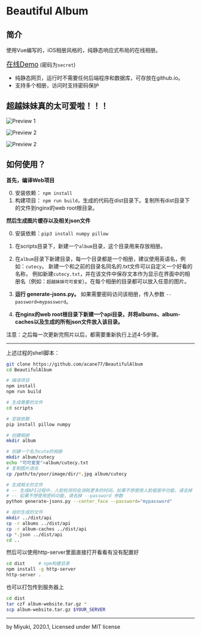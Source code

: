 # Beautiful Album

## 简介
使用Vue编写的，iOS相册风格的，纯静态响应式布局的在线相册。

<a href="https://acane77.github.io/album-demo.html" STYLE="font-size: 18px">在线Demo</a> (密码为`secret`)

* 纯静态网页，运行时不需要任何后端程序和数据库，可存放在github.io。
* 支持多个相册，访问时支持密码保护


## 超越妹妹真的太可爱啦！！！

![Preview 1](docs/pcprev1.png)

![Preview 2](docs/pcprev2.png)

![Preview 2](docs/mprev.PNG)

## 如何使用？


**首先，编译Web项目**

0. 安装依赖： `npm install`
1. 构建项目： `npm run build`，生成的代码在dist目录下。复制所有dist目录下的文件到nginx的web root根目录。

**然后生成图片缓存以及相关json文件**

0. 安装依赖：`pip3 install numpy pillow`
1. 在scripts目录下，新建一个`album`目录，这个目录用来存放相册。
2. 在`album`目录下新建目录，每一个目录都是一个相册，建议使用英语名，例如：`cutecy`。
   新建一个和之前的目录名同名的.txt文件可以自定义一个好看的名称，
   例如新建`cutecy.txt`，并在该文件中保存文本作为显示在界面中的相册名（例如：`超越妹妹可可爱爱`）。在每个相册的目录都可以放入任意的图片。 

3. **运行 generate-jsons.py。** 如果需要密码访问该相册，传入参数 `--password=mypassword`。  
4. **在nginx的web root根目录下新建一个api目录，并将albums、album-caches以及生成的所有json文件放入该目录。**

注意：之后每一次更新完照片以后，都需要重新执行上述4-5步骤。

---------

上述过程的shell脚本：

```bash
git clone https://github.com/acane77/BeautifulAlbum
cd BeautifulAlbum

# 编译项目
npm install
npm run build

# 生成需要的文件
cd scripts

# 安装依赖
pip install pillow numpy

# 创建相册
mkdir album

# 创建一个名为cute的相册
mkdir album/cutecy
echo "可可爱爱">album/cutecy.txt
# 复制图片进去
cp /path/to/your/image/dir/*.jpg album/cutecy

# 生成相关的文件
# -- 生成API过程中，人脸检测将会消耗更多的时间。如果不想使用人脸框居中功能，请去掉 --center_face 参数。
# -- 如果不想使用密码功能，请去掉 --password 参数
python generate-jsons.py --center_face --password="mypassword"

# 组织生成的文件
mkdir ../dist/api
cp -r albums ../dist/api
cp -r album-caches ../dist/api
cp *.json ../dist/api
cd ..
```

然后可以使用http-server里面直接打开看看有没有配置好
```bash
cd dist     # npm构建目录
npm install -g http-server
http-server .
```

也可以打包传到服务器上
```bash
cd dist
tar czf album-website.tar.gz *
scp album-website.tar.gz $YOUR_SERVER
```

---------

by Miyuki, 2020.1, Licensed under MIT license
